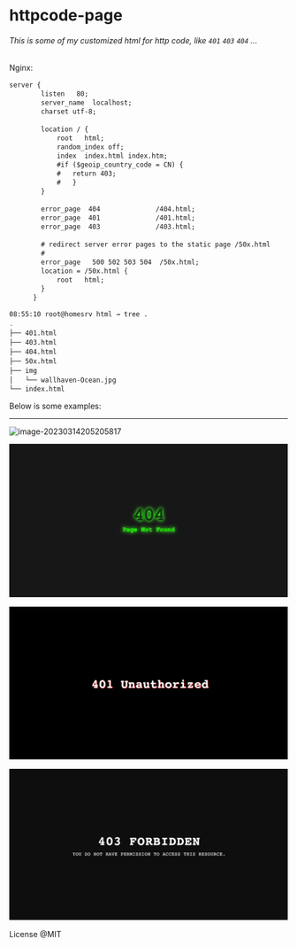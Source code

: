 # httpcode-page

###### This is some of my customized html for http code, like `401` `403` `404` ...

Nginx:

```nginx
server {
        listen   80;
        server_name  localhost;
        charset utf-8;

        location / {
            root   html;
            random_index off;
            index  index.html index.htm;
            #if ($geoip_country_code = CN) {
            #   return 403;
            #   }
        }

        error_page  404              /404.html;
        error_page  401              /401.html;
        error_page  403              /403.html;

        # redirect server error pages to the static page /50x.html
        #
        error_page   500 502 503 504  /50x.html;
        location = /50x.html {
            root   html;
        }
      }
```

```bash
08:55:10 root@homesrv html → tree .
.
├── 401.html
├── 403.html
├── 404.html
├── 50x.html
├── img
│   └── wallhaven-Ocean.jpg
└── index.html
```

Below is some examples:

---

![image-20230314205205817](./img/image-20230314205205817.png)

![image-20230314204832118](./img/image-20230314204832118.png)

![image-20230314204933021](./img/image-20230314204933021.png)

![image-20230314205028477](./img/image-20230314205028477.png)

License @MIT
